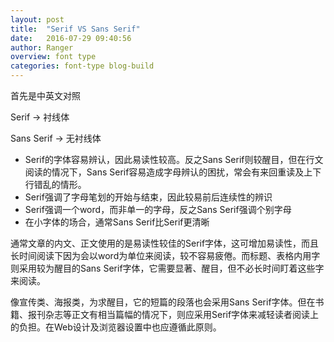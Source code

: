 ```yaml
---
layout: post
title:  "Serif VS Sans Serif"
date:   2016-07-29 09:40:56
author: Ranger
overview: font type
categories: font-type blog-build
---
```

首先是中英文对照

Serif -> 衬线体

Sans Serif -> 无衬线体

* Serif的字体容易辨认，因此易读性较高。反之Sans Serif则较醒目，但在行文阅读的情况下，Sans Serif容易造成字母辨认的困扰，常会有来回重读及上下行错乱的情形。
* Serif强调了字母笔划的开始与结束，因此较易前后连续性的辨识
* Serif强调一个word，而非单一的字母，反之Sans Serif强调个别字母
* 在小字体的场合，通常Sans Serif比Serif更清晰

通常文章的内文、正文使用的是易读性较佳的Serif字体，这可增加易读性，而且长时间阅读下因为会以word为单位来阅读，较不容易疲倦。而标题、表格内用字则采用较为醒目的Sans Serif字体，它需要显著、醒目，但不必长时间盯着这些字来阅读。

像宣传类、海报类，为求醒目，它的短篇的段落也会采用Sans Serif字体。但在书籍、报刊杂志等正文有相当篇幅的情况下，则应采用Serif字体来减轻读者阅读上的负担。在Web设计及浏览器设置中也应遵循此原则。    